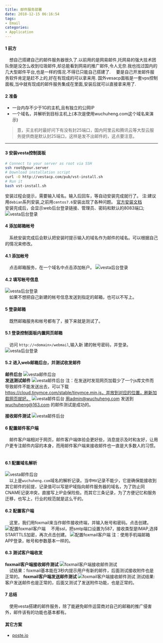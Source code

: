 ```yaml
---
title: 邮件服务部署
date: 2018-12-15 06:16:54
tags:
- Email
categories:
- Application
---
```


#### 1 前方
&emsp;想自己搭建自己的邮件服务器很久了.以前用的是网易邮件,托网易的强大技术团队倒是没怎么收到垃圾邮件,却总能看到网易的推广邮件,令人无奈.我也找过国内的几大型邮件平台,也是一样的情况.不得已只能自己搭建了.
&emsp;要是自己开发邮件服务软件肯定是赶不上的,好在有现成的可以拿来用. 国外vesacp面板是一套vps控制面板,当中就有现成的邮件服务集成在里面,安装后就可以直接拿来用了.

#### 2 准备
* 一台内存不少于1G的主机,且有独立的公网IP
* 一个域名，并解析到目标主机上(本次是使用wuchuheng.com这个域名来演示)
> 意，买主机时最好问下有没有封25端口，国内阿里云和腾讯云等大型云服务提供商是默认封25端口，这样是发不出邮件的，这点要注意。
----- 

<!--more-->

#### 3 安装vesta控制面板 
 ``` bash 
# Connect to your server as root via SSH
ssh root@your.server
# Download installation script
curl -O http://vestacp.com/pub/vst-install.sh
# Run it
bash vst-install.sh
```
安装过程会提示，需要输入域名。输入后回车，等自动安装完成就行了。
注:建议用`debian`系列安装,之前用`centos7.6`安装出现了各种问题。
[官方安装文档](https://vestacp.com/install/)  
安装完成后，会显示web后台登录链接、管理员、密码和默认的8083端口;
![vesta后台登录](https://qiniu.wuchuheng.com/images/app-email1.png)

#### 4 添加邮箱帐号
&emsp;系统安装完成后会默认把安装时提示输入的域名作为邮件的域名。可以根据自己的情况来修改。
#### 4.1 添加帐号
&emsp;点击邮箱服务，在一个域名中点击添加帐户。
![vesta后台登录](https://qiniu.wuchuheng.com/images/app-email3.png)
#### 4.2 填写帐号信息
![vesta后台登录](https://qiniu.wuchuheng.com/images/app-01-email-4.png)  
&emsp;如果不想把自己新建的帐号信息发送到指定的邮箱，也可以不写上。

#### 5 登录邮箱
&emsp;既然邮箱服务和帐号都有了，接下来就是测试了。
#### 5.1 登录控制面板内置网页邮箱
&emsp;访问 `http://<domain>/webmail`,输入新
建的帐号密码，并登录。
![vesta后台登录](https://qiniu.wuchuheng.com/images/app-01-email-3.png)
#### 5.2 进入web邮箱后台，并测试收发邮件
**邮件后台**
![vesta邮件后台](https://qiniu.wuchuheng.com/images/app-01-email-6.png)
<br />
**发送测试邮件**
![vesta邮件后台](https://qiniu.wuchuheng.com/images/app-01-email-7.png)
注：在发送时发现网页加载少了一个js库文件而导致邮件不能发送出去，可以下载 https://cloud.tinymce.com/stable/tinymce.min.js，并放到对应的位置，刷新加载网页就好。
![vesta邮件后台](https://qiniu.wuchuheng.com/images/app-01-email-8.png)
用admin@wuchuheng.com 发送到 wuchuheng@163.com 的邮件测试是成功的。  
<br />
**接收邮件测试**
![vesta邮件后台](https://qiniu.wuchuheng.com/images/app-01-email-9.png)

#### 6 配置邮件客户端
&emsp;邮件客户端相对于网页，邮件客户端体验会更好些，消息提示及时和友好，让用户更专注邮件内容的本身，而用邮件客户端来接收邮件也一直是大多数人的习惯。  
<br />
#### 6.1 配置域名解析
![vesta邮件后台](https://qiniu.wuchuheng.com/images/app-01-email-10.png)  
&emsp;以上是`wuchuheng.com`域名的解析记录。当中`MX`记录不能少，它是确保能接收到其它邮件的前提，记录值可以写是IP域指向邮件服务器的域名，为了防止同CNAME记录冲突，直接写上IP会保险些。而其它三条记录，为了方便记忆和服务迁移，也写上，行业的规范就是这么干的。
#### 6.2 配置客户端
&emsp;这里，我们用foxmail来当作邮件接收终端，并输入帐号和密码。点击创建。
![配置foxmail客户端](https://qiniu.wuchuheng.com/images/app-01-email-11.png)
&emsp;不用ssl，把smtp端口设置为587，接收类型是IMAP,选择STARTTLS加密，再次点击创建。
![配置foxmail客户端](https://qiniu.wuchuheng.com/images/app-01-email-12.png)
注：使用手机端邮箱APP登录，帐号和参数基本一样的。
#### 6.3 测试客户端收发
**foxmail客户端接收邮件测试**
![foxmail客户端接收邮件测试](https://qiniu.wuchuheng.com/images/app-01-email-13.png)  
&emsp;试结果：foxmail基本能在3秒内提示用户有新的邮件，后面测试接收附件也是正常的。
**foxmail客户端发送邮件测试**
![foxmail客户端接收邮件测试](https://qiniu.wuchuheng.com/images/app-01-email-14.png)
测试结果:客户发送邮件也是正常的，后面又测试了发送附件功能，也是正常的。

#### 7 总结
&emsp;使用vesta搭建的邮件服务，除了能避免邮件运营商对自己的邮箱的推广侵害外，邮件该有的功能也基本都有。 

#### 其它方案
* [poste.io](https://poste.io/)

